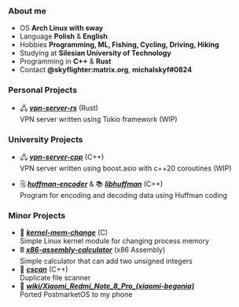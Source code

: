 ### About me
- OS **Arch Linux with sway**
- Language **Polish** & **English**
- Hobbies **Programming, ML, Fishing, Cycling, Driving, Hiking**
- Studying at **Silesian University of Technology**
- Programming in **C++** & **Rust**
- Contact **@skyflighter:matrix.org**, **michalskyf#0824**

### Personal Projects
- 🖧 [***vpn-server-rs***](https://github.com/michaelskyf/vpn-server-rs) (Rust)<br>
   VPN server written using Tokio framework (WIP)

### University Projects
- 🖧 [***vpn-server-cpp***](https://github.com/michaelskyf/vpn-server-cpp) (C++)<br>
   VPN server written using boost.asio with c++20 coroutines (WIP)
   
- 🗒️ [***huffman-encoder***](https://github.com/michaelskyf/huffman-encoder) & 📚 [***libhuffman***](https://github.com/michaelskyf/libhuffman) (C++)<br>
   Program for encoding and decoding data using Huffman coding

### Minor Projects
- 🐧 [***kernel-mem-change***](https://github.com/michaelskyf/kernel-mem-change) (C)<br>
  Simple Linux kernel module for changing process memory
- 🖩 [***x86-assembly-calculator***](https://github.com/michaelskyf/x86-assembly-calculator) (x86 Assembly)<br>
  Simple calculator that can add two unsigned integers
- 📁 [***cscan***](https://github.com/michaelskyf/cscan) (C++)<br>
  Duplicate file scanner
- 📱 [***wiki/Xiaomi_Redmi_Note_8_Pro_(xiaomi-begonia)***](https://wiki.postmarketos.org/wiki/Xiaomi_Redmi_Note_8_Pro_(xiaomi-begonia)) <br>
  Ported PostmarketOS to my phone
